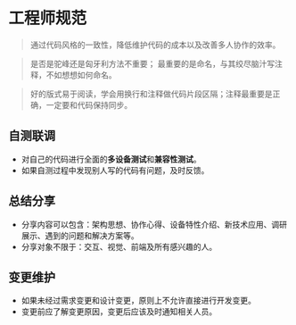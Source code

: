 # 工程师规范
> 通过代码风格的一致性，降低维护代码的成本以及改善多人协作的效率。  

> 是否是驼峰还是匈牙利方法不重要； 最重要的是命名，与其绞尽脑汁写注释，不如想想如何命名。  

> 好的版式易于阅读，学会用换行和注释做代码片段区隔；注释最重要是正确，一定要和代码保持同步。



## 自测联调
- 对自己的代码进行全面的**多设备测试**和**兼容性测试**。
- 如果自测过程中发现别人写的代码有问题，及时反馈。

## 总结分享
- 分享内容可以包含：架构思想、协作心得、设备特性介绍、新技术应用、调研展示、遇到的问题和解决方案等。
- 分享对象不限于：交互、视觉、前端及所有感兴趣的人。

## 变更维护
- 如果未经过需求变更和设计变更，原则上不允许直接进行开发变更。
- 变更前应了解变更原因，变更后应该及时通知相关人员。


